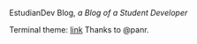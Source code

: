 EstudianDev Blog, *a Blog of a *Stu*dent *Dev*eloper*

Terminal theme: [link](https://github.com/panr/hugo-theme-terminal)
Thanks to @panr.
